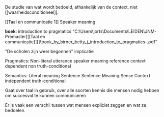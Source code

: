 De studie van wat wordt bedoeld, afhankelijk van de context, niet [[waarheidsconditioneel]].


[[Taal en communicatie 1]]
Speaker meaning

**boek**: introduction to pragmatics
"C:\Users\jorts\Documents\LEIDEN\JNM-Premaster\[[[Taal en communicatie]]]]\book_by_birner_betty_j_introduction_to_pragmatics-.pdf"

"De scholen zijn weer begonnen"
implicatie

Pragmatics:
	Non-literal
	utterance
	speaker meaning
	reference
	context dependent
	non truth-conditional

Semantics:
	Literal meaning
	Sentence
	Sentence Meaning
	Sense
	Context independent
	truth-conditional


Gaat over taal in gebruik, over alle soorten kennis die mensen nodig hebben om succesvol te kunnen communiceren

Er is vaak een verschil tussen wat mensen expliciet zeggen en wat ze bedoelen.







